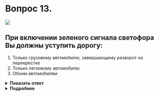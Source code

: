 # Вопрос 13.

![](https://s.drom.ru/i24228/pdd/tickets/2016/1543885398.jpg)

## При включении зеленого сигнала светофора Вы должны уступить дорогу:

1. Только грузовому автомобилю, завершающему разворот на перекрестке
2. Только легковому автомобилю
3. Обоим автомобилям

<details>
<summary><b>Показать ответ</b></summary>
Правильный ответ: 3
</details>
<details>
<summary><b>Подробнее</b></summary>
Правила предусматривают такую ситуацию. При включении разрешающего сигнала светофора водитель обязан уступить дорогу транспортным средствам, завершающим движение через перекрёсток.
У Вас именно такая ситуация - уступаете дорогу всем автомобилям, находящимся в границах перекрестка, в данном случае - обоим автомобилям.
(Пункт 13.8 ПДД)
</details>